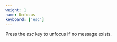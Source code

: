 ```yaml
---
weight: 1
name: Unfocus
keyboard: ['esc']
---
```

Press the _esc_ key to unfocus if no message exists.